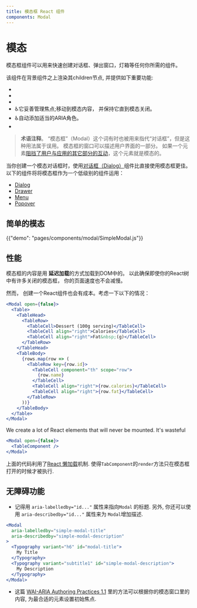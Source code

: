 ```yaml
---
title: 模态框 React 组件
components: Modal
---
```


# 模态

<p class="description">模态框组件可以用来快速创建对话框、弹出窗口，灯箱等任何你所需的组件。</p>

该组件在背景组件之上渲染其children节点, 并提供如下重要功能:

- 
- 
- 
- ♿️它妥善管理焦点;移动到模态内容， 并保持它直到模态关闭。
- ♿️自动添加适当的ARIA角色。
- 

> **术语注释**。 “模态框”（Modal）这个词有时也被用来指代“对话框”，但是这种用法属于误用。 模态框的窗口可以描述用户界面的一部分。 如果一个元素[阻挡了用户与应用的其它部分的互动](https://en.wikipedia.org/wiki/Modal_window)，这个元素就是模态的。

当你创建一个模态对话框时，使用[对话框（Dialog）](/components/dialogs/)组件比直接使用模态框更佳。 以下的组件将将模态框作为一个低级别的组件运用：

- [Dialog](/components/dialogs/)
- [Drawer](/components/drawers/)
- [Menu](/components/menus/)
- [Popover](/components/popover/)

## 简单的模态

{{"demo": "pages/components/modal/SimpleModal.js"}}

## 性能

模态框的内容是用 **延迟加载**的方式加载到DOM中的。 以此确保即使你的React树中有许多关闭的模态框， 你的页面速度也不会减慢。

然而， 创建一个React组件也会有成本。考虑一下以下的情况：

```jsx
<Modal open={false}>
  <Table>
    <TableHead>
      <TableRow>
        <TableCell>Dessert (100g serving)</TableCell>
        <TableCell align="right">Calories</TableCell>
        <TableCell align="right">Fat&nbsp;(g)</TableCell>
      </TableRow>
    </TableHead>
    <TableBody>
      {rows.map(row => (
        <TableRow key={row.id}>
          <TableCell component="th" scope="row">
            {row.name}
          </TableCell>
          <TableCell align="right">{row.calories}</TableCell>
          <TableCell align="right">{row.fat}</TableCell>
        </TableRow>
      ))}
    </TableBody>
  </Table>
</Modal>
```

We create a lot of React elements that will never be mounted. It's wasteful 

```jsx
<Modal open={false}>
  <TableComponent />
</Modal>
```

上面的代码利用了[React 懒加载](https://overreacted.io/react-as-a-ui-runtime/#lazy-evaluation)机制. 使得`TabComponent`的`render`方法只在模态框打开的时候才被执行.

## 无障碍功能

- 记得用 `aria-labelledby="id..."` 属性来指向`Modal` 的标题. 另外, 你还可以使用 `aria-describedby="id..."` 属性来为 `Modal`增加描述.

```jsx
<Modal
  aria-labelledby="simple-modal-title"
  aria-describedby="simple-modal-description"
>
  <Typography variant="h6" id="modal-title">
    My Title
  </Typography>
  <Typography variant="subtitle1" id="simple-modal-description">
    My Description
  </Typography>
</Modal>
```

- 这篇 [WAI-ARIA Authoring Practices 1.1](https://www.w3.org/TR/wai-aria-practices/examples/dialog-modal/dialog.html) 里的方法可以根据你的模态窗口里的内容, 为最合适的元素设置初始焦点.